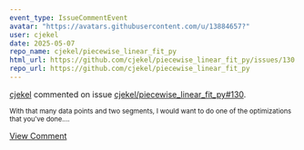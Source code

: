 ```yaml
---
event_type: IssueCommentEvent
avatar: "https://avatars.githubusercontent.com/u/13884657?"
user: cjekel
date: 2025-05-07
repo_name: cjekel/piecewise_linear_fit_py
html_url: https://github.com/cjekel/piecewise_linear_fit_py/issues/130
repo_url: https://github.com/cjekel/piecewise_linear_fit_py
---
```


<a href='https://github.com/cjekel' target='_blank'>cjekel</a> commented on issue <a href='https://github.com/cjekel/piecewise_linear_fit_py/issues/130' target='_blank'>cjekel/piecewise_linear_fit_py#130</a>.

<small>With that many data points and two segments, I would want to do one of the optimizations that you've done....</small>

<a href='https://github.com/cjekel/piecewise_linear_fit_py/issues/130' target='_blank'>View Comment</a>